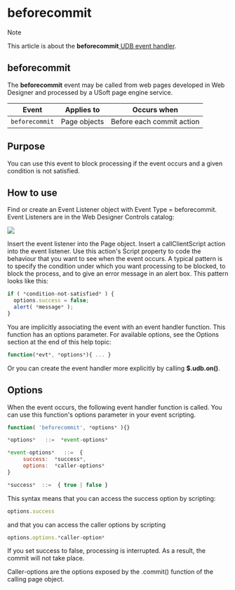 # beforecommit



> [!NOTE]
> This article is about the **beforecommit**[ UDB event handler](/docs/Web%20and%20app%20UIs/UDB%20Events).

## **beforecommit**

The **beforecommit** event may be called from web pages developed in Web Designer and processed by a USoft page engine service.

|**Event**|**Applies to**|**Occurs when**|
|--------|--------|--------|
|`beforecommit`|Page objects|Before each commit action|



## Purpose

You can use this event to block processing if the event occurs and a given condition is not satisfied.

## How to use

Find or create an Event Listener object with Event Type = beforecommit. Event Listeners are in the Web Designer Controls catalog:

![](/api/Web%20and%20app%20UIs/UDB%20Events/assets/ff8672be-ff07-426e-ba7e-0ecf37444b63.png)

Insert the event listener into the Page object. Insert a callClientScript action into the event listener. Use this action's Script property to code the behaviour that you want to see when the event occurs. A typical pattern is to specify the condition under which you want processing to be blocked, to block the process, and to give an error message in an alert box. This pattern looks like this:

```js
if ( *condition-not-satisfied* ) {
  options.success = false;
  alert( *message* );
}
```

You are implicitly associating the event with an event handler function. This function has an options parameter. For available options, see the Options section at the end of this help topic:

```js
function(*evt*, *options*){ ... }
```

Or you can create the event handler more explicitly by calling **$.udb.on()**.

## Options

When the event occurs, the following event handler function is called. You can use this function's options parameter in your event scripting.

```js
function( 'beforecommit', *options* ){}

*options*   ::=  *event-options*

*event-options*   ::=  {
     success:  *success*,
     options:  *caller-options*
}

*success*  ::=  { true | false }
```

This syntax means that you can access the success option by scripting:

```js
options.success
```

and that you can access the caller options by scripting

```js
options.options.*caller-option*
```

If you set success to false, processing is interrupted. As a result, the commit will not take place.

Caller-options are the options exposed by the .commit() function of the calling page object.